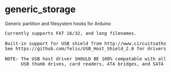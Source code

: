 generic_storage
===============

Generic partition and filesystem hooks for Arduino

<pre>
Currently supports FAT 16/32, and long filenames.

Built-in support for USB shield from http://www.circuitsathome.com
See https://github.com/felis/USB_Host_Shield_2.0 for drivers.

NOTE: The USB host driver SHOULD BE 100% compatable with all devices supporting BULK STORAGE.
      USB thumb drives, card readers, ATA bridges, and SATA bridges are all known to work.
</pre>
